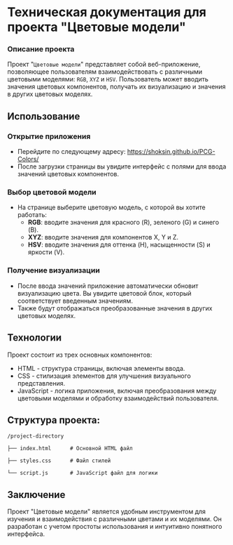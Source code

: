 # **Техническая документация для проекта "Цветовые модели"**   

### **Описание проекта**  

Проект "`Цветовые модели`" представляет собой веб-приложение, позволяющее пользователям взаимодействовать с различными цветовыми моделями: `RGB`, `XYZ` и `HSV`. Пользователь может вводить значения цветовых компонентов, получать их визуализацию и значения в других цветовых моделях.


## **Использование**  

### **Открытие приложения**

- Перейдите по следующему адресу: https://shoksin.github.io/PCG-Colors/
- После загрузки страницы вы увидите интерфейс с полями для ввода значений цветовых компонентов.

### **Выбор цветовой модели**

- На странице выберите цветовую модель, с которой вы хотите работать:
  - **RGB**: вводите значения для красного (R), зеленого (G) и синего (B).
  - **XYZ**: вводите значения для компонентов X, Y и Z.
  - **HSV**: вводите значения для оттенка (H), насыщенности (S) и яркости (V).

### **Получение визуализации**
- После ввода значений приложение автоматически обновит визуализацию цвета. Вы увидите цветовой блок, который соответствует введенным значениям.
- Также будут отображаться преобразованные значения в других цветовых моделях.

## **Технологии**  

Проект состоит из трех основных компонентов:  


- HTML - структура страницы, включая элементы ввода.  
- CSS - стилизация элементов для улучшения визуального представления.  
- JavaScript - логика приложения, включая преобразования между цветовыми моделями и обработку взаимодействий пользователя.  


## **Структура проекта:**  


`/project-directory`  

    ├── index.html      # Основной HTML файл  

    ├── styles.css      # Файл стилей  

    └── script.js       # JavaScript файл для логики  



## **Заключение**  

Проект "Цветовые модели" является удобным инструментом для изучения и взаимодействия с различными цветами и их моделями. Он разработан с учетом простоты использования и интуитивно понятного интерфейса.
